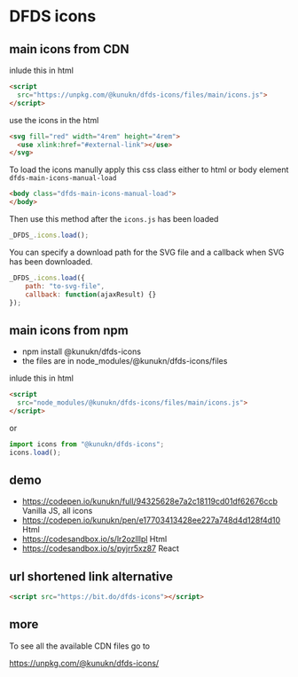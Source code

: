 # DFDS icons

## main icons from CDN

inlude this in html

```html
<script
  src="https://unpkg.com/@kunukn/dfds-icons/files/main/icons.js">
</script>
```

use the icons in the html

```html
<svg fill="red" width="4rem" height="4rem">
  <use xlink:href="#external-link"></use>
</svg>
```

To load the icons manully apply this css class either to html or body element
`dfds-main-icons-manual-load`

```html
<body class="dfds-main-icons-manual-load">
</body>
```

Then use this method after the `icons.js` has been loaded

```javascript
_DFDS_.icons.load();
```

You can specify a download path for the SVG file and a callback when SVG has been downloaded.

```javascript
_DFDS_.icons.load({
	path: "to-svg-file",
	callback: function(ajaxResult) {}
});
```

## main icons from npm

-   npm install @kunukn/dfds-icons
-   the files are in node_modules/@kunukn/dfds-icons/files

inlude this in html

```html
<script
  src="node_modules/@kunukn/dfds-icons/files/main/icons.js">
</script>
```

or

```javascript
import icons from "@kunukn/dfds-icons";
icons.load();
```

## demo

-   https://codepen.io/kunukn/full/94325628e7a2c18119cd01df62676ccb Vanilla JS, all icons
-   https://codepen.io/kunukn/pen/e17703413428ee227a748d4d128f4d10 Html
-   https://codesandbox.io/s/lr2ozlllpl Html
-   https://codesandbox.io/s/pyjrr5xz87 React

## url shortened link alternative

```html
<script src="https://bit.do/dfds-icons"></script>
```

## more

To see all the available CDN files go to

https://unpkg.com/@kunukn/dfds-icons/
